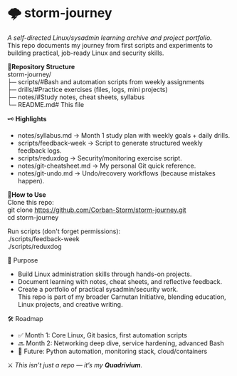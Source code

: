 # 🌩️ **storm-journey**
*A self-directed Linux/sysadmin learning archive and project portfolio.*  
This repo documents my journey from first scripts and experiments to building practical, job-ready Linux and security skills.  
  
  
📂**Repository Structure**  
storm-journey/  
├─ scripts/#Bash and automation scripts from weekly assignments  
├─ drills/#Practice exercises (files, logs, mini projects)  
├─ notes/#Study notes, cheat sheets, syllabus  
└─ README.md# This file  
  
  
🗝️ **Highlights**
* notes/syllabus.md → Month 1 study plan with weekly goals + daily drills.
* scripts/feedback-week → Script to generate structured weekly feedback logs.
* scripts/reduxdog → Security/monitoring exercise script.
* notes/git-cheatsheet.md → My personal Git quick reference.
* notes/git-undo.md → Undo/recovery workflows (because mistakes happen).
  
  
🚀**How to Use**  
Clone this repo:  
git clone https://github.com/Corban-Storm/storm-journey.git  
cd storm-journey  

Run scripts (don't forget permissions):  
./scripts/feedback-week  
./scripts/reduxdog  
  
  
🎯 Purpose
* Build Linux administration skills through hands-on projects.
* Document learning with notes, cheat sheets, and reflective feedback.
* Create a portfolio of practical sysadmin/security work.  
This repo is part of my broader Carnutan Initiative, blending education, Linux projects, and creative writing.
  
  
🛠️ Roadmap
* ✅ Month 1: Core Linux, Git basics, first automation scripts
* 🔜 Month 2: Networking deep dive, service hardening, advanced Bash
* 🔮 Future: Python automation, monitoring stack, cloud/containers  




⚔️ *This isn’t just a repo — it’s my **Quadrivium**.*

